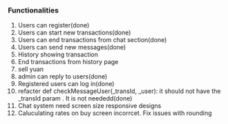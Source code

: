 ### Functionalities

1.  Users can register(done)
2.  Users can start new transactions(done)
3. Users can end transactions from chat section(done)
4. Users can send new messages(done)
5. History showing transaction
6. End transactions from history page
7. sell yuan
8. admin can reply to users(done)
9. Registered users can log in(done)
10. refacter def checkMessageUser(_transId, _user): it should not have the _transId param . It is not neededd(done)
11. Chat system need screen size responsive designs
13. Caluculating rates on buy screen incorrcet. Fix issues with rounding 